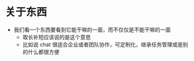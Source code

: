 # 关于东西

- 我们看一个东西要看到它能干嘛的一面，而不仅仅是不能干嘛的一面
  - 取长补短应该说的是这个意思
  - 比如说 chat 很适合企业或者团队协作，可定制化，继承任务管理或是别的什么都很方便

